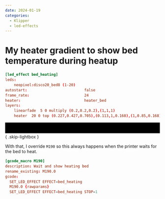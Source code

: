 ```yaml
---
date: 2024-01-19
categories:
  - Klipper
  - led-effects
---
```


# My heater gradient to show bed temperature during heatup

```toml
[led_effect bed_heating]
leds:
    neopixel:disco20_bed8 (1-20)
autostart:                          false
frame_rate:                         24
heater:                             heater_bed
layers:
    linearfade  5 0 multiply (0.2,0.2,0.2),(1,1,1)
    heater  20 0 top (0.227,0.427,0.705),(0.113,1,0.168),(1,0.85,0.168),(1.00,0.47,0.00),(1,0.392,0.196),(1,0.313,0.156),(1,0.078,0.078),(1,0,0),(1,0,0)
```

![Bed heating from the simulator](./2024-01-19_bed_heater_gradient.webp){ .skip-lightbox }

With that, I override `M190` so this always happens when the printer waits for the bed to heat.

```toml
[gcode_macro M190]
description: Wait and show heating bed
rename_existing: M190.0
gcode:
  SET_LED_EFFECT EFFECT=bed_heating
  M190.0 {rawparams}
  SET_LED_EFFECT EFFECT=bed_heating STOP=1
```